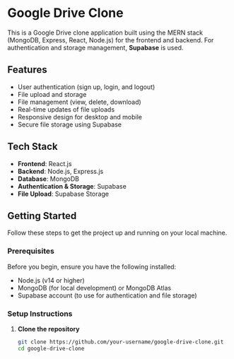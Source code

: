 # Google Drive Clone

This is a Google Drive clone application built using the MERN stack (MongoDB, Express, React, Node.js) for the frontend and backend. For authentication and storage management, **Supabase** is used.

## Features

- User authentication (sign up, login, and logout)
- File upload and storage
- File management (view, delete, download)
- Real-time updates of file uploads
- Responsive design for desktop and mobile
- Secure file storage using Supabase

## Tech Stack

- **Frontend**: React.js
- **Backend**: Node.js, Express.js
- **Database**: MongoDB
- **Authentication & Storage**: Supabase
- **File Upload**: Supabase Storage

## Getting Started

Follow these steps to get the project up and running on your local machine.

### Prerequisites

Before you begin, ensure you have the following installed:

- Node.js (v14 or higher)
- MongoDB (for local development) or MongoDB Atlas
- Supabase account (to use for authentication and file storage)

### Setup Instructions

1. **Clone the repository**

   ```bash
   git clone https://github.com/your-username/google-drive-clone.git
   cd google-drive-clone

